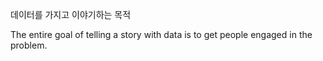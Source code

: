 데이터를 가지고 이야기하는 목적

The entire goal of telling a story with data is to get people engaged in the problem.